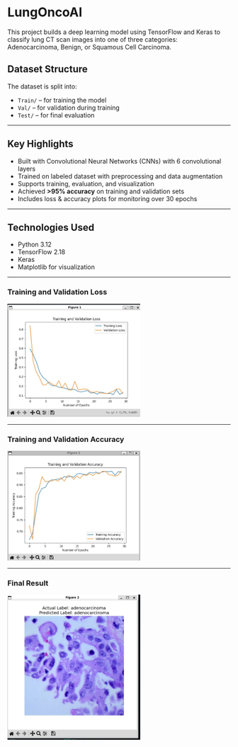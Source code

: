 # LungOncoAI
This project builds a deep learning model using TensorFlow and Keras to classify lung CT scan images into one of three categories: Adenocarcinoma, Benign, or Squamous Cell Carcinoma.

## Dataset Structure
The dataset is split into:
- `Train/` – for training the model
- `Val/` – for validation during training
- `Test/` – for final evaluation

---

## Key Highlights
- Built with Convolutional Neural Networks (CNNs) with 6 convolutional layers
- Trained on labeled dataset with preprocessing and data augmentation
- Supports training, evaluation, and visualization
- Achieved **>95% accuracy** on training and validation sets
- Includes loss & accuracy plots for monitoring over 30 epochs

---

## Technologies Used
- Python 3.12
- TensorFlow 2.18
- Keras
- Matplotlib for visualization

---

### Training and Validation Loss
<img src="Training_Validation_Loss.jpg" width="300"/>

---

### Training and Validation Accuracy
<img src="Training_Validation_Accuracy.jpg" width="300"/>

---

### Final Result
<img src="Output.jpg" width="300"/>
